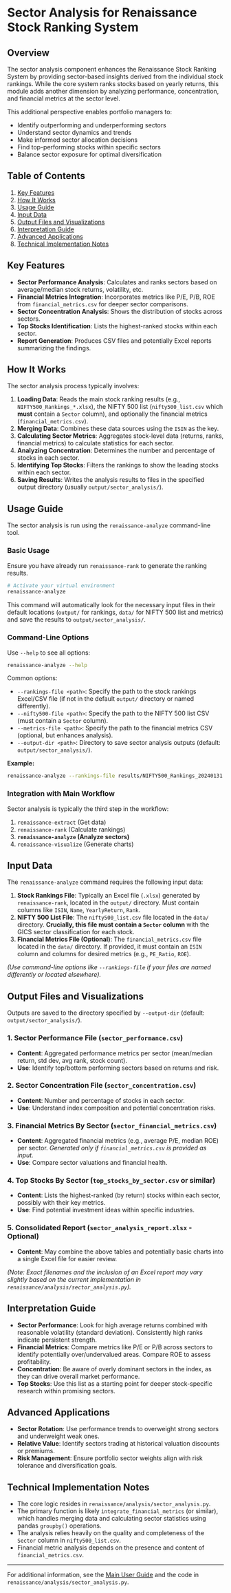 # Sector Analysis for Renaissance Stock Ranking System

## Overview

The sector analysis component enhances the Renaissance Stock Ranking System by providing sector-based insights derived from the individual stock rankings. While the core system ranks stocks based on yearly returns, this module adds another dimension by analyzing performance, concentration, and financial metrics at the sector level.

This additional perspective enables portfolio managers to:

- Identify outperforming and underperforming sectors
- Understand sector dynamics and trends
- Make informed sector allocation decisions
- Find top-performing stocks within specific sectors
- Balance sector exposure for optimal diversification

## Table of Contents

1. [Key Features](#key-features)
2. [How It Works](#how-it-works)
3. [Usage Guide](#usage-guide)
4. [Input Data](#input-data)
5. [Output Files and Visualizations](#output-files-and-visualizations)
6. [Interpretation Guide](#interpretation-guide)
7. [Advanced Applications](#advanced-applications)
8. [Technical Implementation Notes](#technical-implementation-notes)

## Key Features

*   **Sector Performance Analysis**: Calculates and ranks sectors based on average/median stock returns, volatility, etc.
*   **Financial Metrics Integration**: Incorporates metrics like P/E, P/B, ROE from `financial_metrics.csv` for deeper sector comparisons.
*   **Sector Concentration Analysis**: Shows the distribution of stocks across sectors.
*   **Top Stocks Identification**: Lists the highest-ranked stocks within each sector.
*   **Report Generation**: Produces CSV files and potentially Excel reports summarizing the findings.

## How It Works

The sector analysis process typically involves:

1.  **Loading Data**: Reads the main stock ranking results (e.g., `NIFTY500_Rankings_*.xlsx`), the NIFTY 500 list (`nifty500_list.csv` which **must** contain a `Sector` column), and optionally the financial metrics (`financial_metrics.csv`).
2.  **Merging Data**: Combines these data sources using the `ISIN` as the key.
3.  **Calculating Sector Metrics**: Aggregates stock-level data (returns, ranks, financial metrics) to calculate statistics for each sector.
4.  **Analyzing Concentration**: Determines the number and percentage of stocks in each sector.
5.  **Identifying Top Stocks**: Filters the rankings to show the leading stocks within each sector.
6.  **Saving Results**: Writes the analysis results to files in the specified output directory (usually `output/sector_analysis/`).

## Usage Guide

The sector analysis is run using the `renaissance-analyze` command-line tool.

### Basic Usage

Ensure you have already run `renaissance-rank` to generate the ranking results.

```bash
# Activate your virtual environment
renaissance-analyze
```

This command will automatically look for the necessary input files in their default locations (`output/` for rankings, `data/` for NIFTY 500 list and metrics) and save the results to `output/sector_analysis/`.

### Command-Line Options

Use `--help` to see all options:
```bash
renaissance-analyze --help
```

Common options:
*   `--rankings-file <path>`: Specify the path to the stock rankings Excel/CSV file (if not in the default `output/` directory or named differently).
*   `--nifty500-file <path>`: Specify the path to the NIFTY 500 list CSV (must contain a `Sector` column).
*   `--metrics-file <path>`: Specify the path to the financial metrics CSV (optional, but enhances analysis).
*   `--output-dir <path>`: Directory to save sector analysis outputs (default: `output/sector_analysis/`).

**Example:**
```bash
renaissance-analyze --rankings-file results/NIFTY500_Rankings_20240131.xlsx --output-dir analysis_results/sector
```

### Integration with Main Workflow

Sector analysis is typically the third step in the workflow:

1.  `renaissance-extract` (Get data)
2.  `renaissance-rank` (Calculate rankings)
3.  **`renaissance-analyze` (Analyze sectors)**
4.  `renaissance-visualize` (Generate charts)

## Input Data

The `renaissance-analyze` command requires the following input data:

1.  **Stock Rankings File**: Typically an Excel file (`.xlsx`) generated by `renaissance-rank`, located in the `output/` directory. Must contain columns like `ISIN`, `Name`, `YearlyReturn`, `Rank`.
2.  **NIFTY 500 List File**: The `nifty500_list.csv` file located in the `data/` directory. **Crucially, this file must contain a `Sector` column** with the GICS sector classification for each stock.
3.  **Financial Metrics File (Optional)**: The `financial_metrics.csv` file located in the `data/` directory. If provided, it must contain an `ISIN` column and columns for desired metrics (e.g., `PE_Ratio`, `ROE`).

*(Use command-line options like `--rankings-file` if your files are named differently or located elsewhere).*

## Output Files and Visualizations

Outputs are saved to the directory specified by `--output-dir` (default: `output/sector_analysis/`).

### 1. Sector Performance File (`sector_performance.csv`)
*   **Content**: Aggregated performance metrics per sector (mean/median return, std dev, avg rank, stock count).
*   **Use**: Identify top/bottom performing sectors based on returns and risk.

### 2. Sector Concentration File (`sector_concentration.csv`)
*   **Content**: Number and percentage of stocks in each sector.
*   **Use**: Understand index composition and potential concentration risks.

### 3. Financial Metrics By Sector (`sector_financial_metrics.csv`)
*   **Content**: Aggregated financial metrics (e.g., average P/E, median ROE) per sector. *Generated only if `financial_metrics.csv` is provided as input.*
*   **Use**: Compare sector valuations and financial health.

### 4. Top Stocks By Sector (`top_stocks_by_sector.csv` or similar)
*   **Content**: Lists the highest-ranked (by return) stocks within each sector, possibly with their key metrics.
*   **Use**: Find potential investment ideas within specific industries.

### 5. Consolidated Report (`sector_analysis_report.xlsx` - Optional)
*   **Content**: May combine the above tables and potentially basic charts into a single Excel file for easier review.

*(Note: Exact filenames and the inclusion of an Excel report may vary slightly based on the current implementation in `renaissance/analysis/sector_analysis.py`).*

## Interpretation Guide

*   **Sector Performance**: Look for high average returns combined with reasonable volatility (standard deviation). Consistently high ranks indicate persistent strength.
*   **Financial Metrics**: Compare metrics like P/E or P/B across sectors to identify potentially over/undervalued areas. Compare ROE to assess profitability.
*   **Concentration**: Be aware of overly dominant sectors in the index, as they can drive overall market performance.
*   **Top Stocks**: Use this list as a starting point for deeper stock-specific research within promising sectors.

## Advanced Applications

*   **Sector Rotation**: Use performance trends to overweight strong sectors and underweight weak ones.
*   **Relative Value**: Identify sectors trading at historical valuation discounts or premiums.
*   **Risk Management**: Ensure portfolio sector weights align with risk tolerance and diversification goals.

## Technical Implementation Notes

*   The core logic resides in `renaissance/analysis/sector_analysis.py`.
*   The primary function is likely `integrate_financial_metrics` (or similar), which handles merging data and calculating sector statistics using pandas `groupby()` operations.
*   The analysis relies heavily on the quality and completeness of the `Sector` column in `nifty500_list.csv`.
*   Financial metric analysis depends on the presence and content of `financial_metrics.csv`.

---

For additional information, see the [Main User Guide](user_guide.md) and the code in `renaissance/analysis/sector_analysis.py`. 